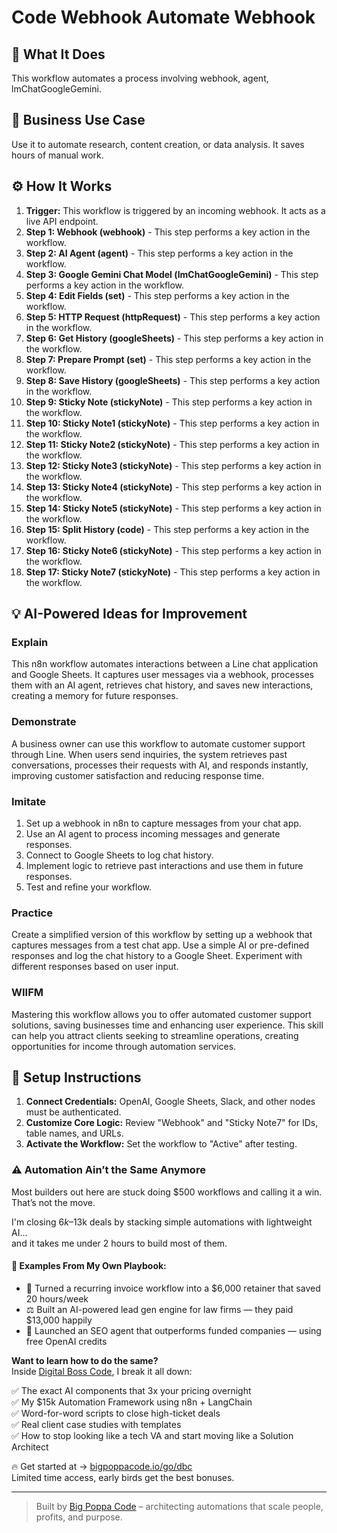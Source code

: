 # Code Webhook Automate Webhook

## 🚀 What It Does
This workflow automates a process involving webhook, agent, lmChatGoogleGemini.

## 💼 Business Use Case
Use it to automate research, content creation, or data analysis. It saves hours of manual work.

## ⚙️ How It Works
1.  **Trigger:** This workflow is triggered by an incoming webhook. It acts as a live API endpoint.
2. **Step 1: Webhook (webhook)** - This step performs a key action in the workflow.
3. **Step 2: AI Agent (agent)** - This step performs a key action in the workflow.
4. **Step 3: Google Gemini Chat Model (lmChatGoogleGemini)** - This step performs a key action in the workflow.
5. **Step 4: Edit Fields (set)** - This step performs a key action in the workflow.
6. **Step 5: HTTP Request (httpRequest)** - This step performs a key action in the workflow.
7. **Step 6: Get History (googleSheets)** - This step performs a key action in the workflow.
8. **Step 7: Prepare Prompt (set)** - This step performs a key action in the workflow.
9. **Step 8: Save History (googleSheets)** - This step performs a key action in the workflow.
10. **Step 9: Sticky Note (stickyNote)** - This step performs a key action in the workflow.
11. **Step 10: Sticky Note1 (stickyNote)** - This step performs a key action in the workflow.
12. **Step 11: Sticky Note2 (stickyNote)** - This step performs a key action in the workflow.
13. **Step 12: Sticky Note3 (stickyNote)** - This step performs a key action in the workflow.
14. **Step 13: Sticky Note4 (stickyNote)** - This step performs a key action in the workflow.
15. **Step 14: Sticky Note5 (stickyNote)** - This step performs a key action in the workflow.
16. **Step 15: Split History (code)** - This step performs a key action in the workflow.
17. **Step 16: Sticky Note6 (stickyNote)** - This step performs a key action in the workflow.
18. **Step 17: Sticky Note7 (stickyNote)** - This step performs a key action in the workflow.

## 💡 AI-Powered Ideas for Improvement
### Explain
This n8n workflow automates interactions between a Line chat application and Google Sheets. It captures user messages via a webhook, processes them with an AI agent, retrieves chat history, and saves new interactions, creating a memory for future responses.

### Demonstrate
A business owner can use this workflow to automate customer support through Line. When users send inquiries, the system retrieves past conversations, processes their requests with AI, and responds instantly, improving customer satisfaction and reducing response time.

### Imitate
1. Set up a webhook in n8n to capture messages from your chat app.
2. Use an AI agent to process incoming messages and generate responses.
3. Connect to Google Sheets to log chat history.
4. Implement logic to retrieve past interactions and use them in future responses.
5. Test and refine your workflow.

### Practice
Create a simplified version of this workflow by setting up a webhook that captures messages from a test chat app. Use a simple AI or pre-defined responses and log the chat history to a Google Sheet. Experiment with different responses based on user input.

### WIIFM
Mastering this workflow allows you to offer automated customer support solutions, saving businesses time and enhancing user experience. This skill can help you attract clients seeking to streamline operations, creating opportunities for income through automation services.

## 🔧 Setup Instructions
1. **Connect Credentials:** OpenAI, Google Sheets, Slack, and other nodes must be authenticated.
2. **Customize Core Logic:** Review "Webhook" and "Sticky Note7" for IDs, table names, and URLs.
3. **Activate the Workflow:** Set the workflow to "Active" after testing.

### ⚠️ Automation Ain’t the Same Anymore

Most builders out here are stuck doing $500 workflows and calling it a win.  
That’s not the move.  

I'm closing $6k–$13k deals by stacking simple automations with lightweight AI...  
and it takes me under 2 hours to build most of them.

#### 🧠 Examples From My Own Playbook:
- 🔁 Turned a recurring invoice workflow into a $6,000 retainer that saved 20 hours/week  
- ⚖️ Built an AI-powered lead gen engine for law firms — they paid $13,000 happily  
- 🚀 Launched an SEO agent that outperforms funded companies — using free OpenAI credits  

**Want to learn how to do the same?**  
Inside [Digital Boss Code](https://bigpoppacode.io/go/dbc), I break it all down:

✅ The exact AI components that 3x your pricing overnight  
✅ My $15k Automation Framework using n8n + LangChain  
✅ Word-for-word scripts to close high-ticket deals  
✅ Real client case studies with templates  
✅ How to stop looking like a tech VA and start moving like a Solution Architect  

🔥 Get started at → [bigpoppacode.io/go/dbc](https://bigpoppacode.io/go/dbc)  
Limited time access, early birds get the best bonuses.

---
> Built by [Big Poppa Code](https://bigpoppacode.io) – architecting automations that scale people, profits, and purpose.

